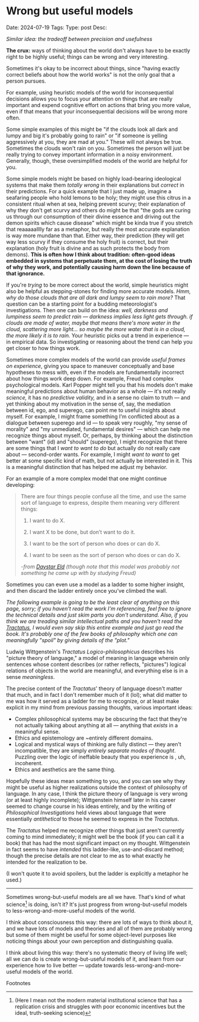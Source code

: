 # Wrong but useful models
Date: 2024-07-19
Tags:
Type: post
Desc: 

*Similar idea: the tradeoff between precision and usefulness*

**The crux:** ways of thinking about the world don't always have to be exactly right to be highly useful; things can be wrong and very interesting.

Sometimes it's okay to be incorrect about things, since "having exactly correct beliefs about how the world works" is not the only goal that a person pursues.

For example, using heuristic models of the world for inconsequential decisions allows you to focus your attention on things that are really important and expend cognitive effort on actions that bring you more value, even if that means that your inconsequential decisions will be wrong more often. 

Some simple examples of this might be "if the clouds look all dark and lumpy and big it's probably going to rain" or "if someone is yelling aggressively at you, they are mad at you." These will not always be true. Sometimes the clouds won't rain on you. Sometimes the person will just be really trying to convey important information in a noisy environment. Generally, though, these oversimplified models of the world are helpful for you. 

Some simple models might be based on highly load-bearing ideological systems that make them *totally wrong* in their explanations but *correct* in their predictions. For a quick example that I just made up, imagine a seafaring people who hold lemons to be holy; they might use this citrus in a consistent ritual when at sea, helping prevent scurvy; their explanation of why they don't get scurvy and others do might be that "the gods are curing us through our consumption of their divine essence and driving out the demon spirits which cause disease" which might be kinda true if you stretch that reaaaaalllly far as a metaphor, but really the most accurate explanation is way more mundane than that. Either way, their prediction (they will get way less scurvy if they consume the holy fruit) is correct, but their explanation (holy fruit is divine and as such protects the body from demons). **This is often how I think about tradition: often-good ideas embedded in systems that perpetuate them, at the cost of losing the truth of why they work, and potentially causing harm down the line because of that ignorance.** 

If you're *trying* to be more correct about the world, simple heuristics might also be helpful as stepping-stones for finding more accurate models. *Hmm, why do those clouds that are all dark and lumpy seem to rain more?* That question can be a starting point for a budding meteorologist's investigations. Then one can build on the idea: *well, darkness and lumpiness seem to predict rain — darkness implies less light gets through. if clouds are made of water, maybe that means there's more water in the cloud, scattering more light... so maybe the more water that is in a cloud, the more likely it is to rain.* Your heuristic picks out a trend in experience — in empirical data. So investigating or reasoning about the trend can help you get closer to how things work.

Sometimes more complex models of the world can provide *useful frames on experience*, giving you space to maneuver conceptually and base hypotheses to mess with, even if the models are fundamentally incorrect about how things work deep down. For example, Freud had complex psychological models. Karl Popper might tell you that his models don't make meaningful predictions about human behavior as a whole — it's not really *science,* it has no *predictive validity,* and in a sense no claim to truth — and yet thinking about my motivation in the sense of, say, the mediation between id, ego, and superego, can point me to useful insights about myself. For example, I might frame something I'm conflicted about as a dialogue between superego and id — to speak very roughly, "my sense of morality" and "my unmediated, fundamental desires" — which can help me recognize things about myself. Or, perhaps, by thinking about the distinction between "want" (id) and "should" (superego), I might recognize that there are some things that I *want to want to do* but actually do not really care about — second-order wants. For example, I might *want to want* to get better at some specific kind of math, but not actually be interested in it. This is a meaningful distinction that has helped me adjust my behavior.

For an example of a more complex model that one might continue developing:

> There are four things people confuse all the time, and use the same sort of language to express, despite them meaning very different things:
> 
> 1) I want to do X.
> 
> 2) I want X to be done, but don’t want to do it.
> 
> 3) I want to be the sort of person who does or can do X.
> 
> 4) I want to be seen as the sort of person who does or can do X.
> 
> -*from [Daystar Eld](https://daystareld.com/executive-function-1/) (though note that this model was probably not something he came up with by studying Freud)*

Sometimes you can even use a model as a ladder to some higher insight, and then discard the ladder entirely once you've climbed the wall. 

*The following example is going to be the least clear of anything on this page, sorry; if you haven't read the work I'm referencing, feel free to ignore the technical details and just skim parts you don't understand. Also, if you think we are treading similar intellectual paths and you haven't read the [Tractatus](/tractatus), I would even say skip this entire example and just go read the book. It's probably one of the few books of philosophy which one can meaningfully "spoil" by giving details of the "plot."*

Ludwig Wittgenstein's *Tractatus Logico-philosophicus* describes his "picture theory of language," a model of meaning in language wherein only sentences whose content describes (or rather reflects, "pictures") logical relations of objects in the world are meaningful, and everything else is in a sense *meaningless*. 

The precise content of the *Tractatus*' theory of language doesn't matter that much, and in fact I don't remember much of it (lol); what did matter to me was how it served as a ladder for me to recognize, or at least make explicit in my mind from previous passing thoughts, various important ideas: 

- Complex philosophical systems may be obscuring the fact that they're not actually talking about anything at all — anything that *exists* in a meaningful sense. 
- Ethics and epistemology are ~entirely different domains. 
- Logical and mystical ways of thinking are fully distinct — they aren't incompatible, they are simply *entirely separate modes of thought*. Puzzling over the logic of ineffable beauty that you experience is , uh, incoherent.
- Ethics and aesthetics are the same thing.

Hopefully these ideas mean something to you, and you can see why they might be useful as higher realizations outside the context of philosophy of language. In any case, I think the picture theory of language is very wrong (or at least highly incomplete); Wittgenstein himself later in his career seemed to change course in his ideas entirely, and by the writing of *Philosophical Investigations* held views about language that were essentially *antithetical* to those he seemed to express in the *Tractatus*.

The *Tractatus* helped me recognize other things that just aren't currently coming to mind immediately; it might well be the book (if you can call it a book) that has had the most significant impact on my thought. Wittgenstein in fact seems to have *intended* this ladder-like, use-and-discard method; though the precise details are not clear to me as to what exactly he intended for the realization to be. 

(I won't quote it to avoid spoilers, but the ladder is explicitly a metaphor he used.)

--- 

Sometimes wrong-but-useful models are all we have. That's kind of what science[^1] is doing, isn't it? It's just progress from wrong-but-useful models to less-wrong-and-more-useful models of the world.

I think about consciousness this way: there are lots of ways to think about it, and we have lots of models and theories and all of them are probably wrong but some of them might be useful for some object-level purposes like noticing things about your own perception and distinguishing qualia.

I think about living this way: there's no systematic theory of living life well; all we can do is create wrong-but-useful models of it, and learn from our experience how to live better — update towards less-wrong-and-more-useful models of the world.


<p class="footnote-header">Footnotes</p>

[^1]: (Here I mean not the modern material institutional science that has a replication crisis and struggles with poor economic incentives but the ideal, truth-seeking science)